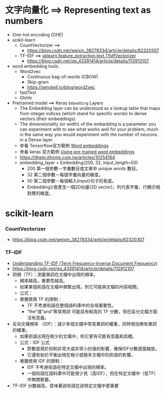 # 文字向量化 ==> Representing text as numbers
- One-hot encoding (OHE)
- scikit-learn
  - CountVectorizer ==> [](https://scikit-learn.org/stable/modules/generated/sklearn.feature_extraction.text.CountVectorizer.html)
    - https://blog.csdn.net/weixin_38278334/article/details/82320307 
  - TF-IDF ==> [sklearn.feature_extraction.text.TfidfVectorizer](https://scikit-learn.org/stable/modules/generated/sklearn.feature_extraction.text.TfidfVectorizer.html)
    - https://blog.csdn.net/qq_43391414/article/details/112912107 
- word embedding tools.
  - Word2vec
    - Continuous bag-of-words (CBOW)
    - Skip-gram
    - https://serokell.io/blog/word2vec
  - fastText
  - GloVe
- Pretrained model ==> Keras `Embedding` Layers
  - The Embedding layer can be understood as a lookup table that maps from integer indices (which stand for specific words) to dense vectors (their embeddings).
  - The dimensionality (or width) of the embedding is a parameter you can experiment with to see what works well for your problem, much in the same way you would experiment with the number of neurons in a Dense layer.
  - 參看 Tensorflow官方範例 [Word embeddings](https://www.tensorflow.org/text/guide/word_embeddings)
  - 參看 keras 官方範例 [Using pre-trained word embeddings](https://keras.io/examples/nlp/pretrained_word_embeddings/)
  - https://ithelp.ithome.com.tw/articles/10254164
  - embedding_layer = Embedding(200, 32, input_length=50)
    - 200 第一個參數－字彙數目或文章中 unique words 數目。
    - 32 第二個參數－每個字彙向量的維度。
    - 50 第二個參數－每個輸入(input)句子的長度。
    - Embedding()會產生一個2D向量(2D vector)，列代表字彙，行顯示相對應的維度。

# scikit-learn
### CountVectorizer
- https://blog.csdn.net/weixin_38278334/article/details/82320307
### TF-IDF
- [Understanding TF-IDF (Term Frequency-Inverse Document Frequency)](https://www.geeksforgeeks.org/understanding-tf-idf-term-frequency-inverse-document-frequency/)
- https://blog.csdn.net/qq_43391414/article/details/112912107
- 詞頻（TF）：測量單詞在文檔中出現的頻率。
  - 頻率越高，重要性越高。
  - 如果某個術語在文檔中頻繁出現，則它可能與文檔的內容相關。
  - 公式：
  - 單獨使用 TF 的限制：
    - TF 不考慮術語在整個語料庫中的全域重要性。
    - “the”或“and”等常用詞 可能具有較高的 TF 分數，但在區分文檔方面沒有意義。
- 反向文檔頻率 （IDF）：減少多個文檔中常見單詞的權重，同時增加稀有單詞的權重。
  - 如果術語出現在較少的文檔中，則它更有可能有意義和具體。
  - 公式：IDF 公式
    - 對數是用於抑制非常大或非常小的值的影響，確保IDF分數適當縮放。
    - 它還有助於平衡出現在極少或極多文檔中的術語的影響。
  - 單獨使用 IDF 的限制：
    - IDF 不考慮術語在特定文檔中出現的頻率。
    - 一個術語在語料庫中可能很少見（高IDF），但在特定文檔中（低TF）中無關緊要。
- TF-IDF 分數越高，意味著該術語在該特定文檔中更重要

